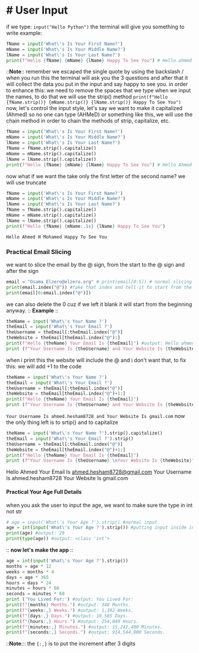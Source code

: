 # # User Input
if we type: `input("Hello Python")` the terminal will give you something to write
example: 
```py 
fName = input('What\'s Is Your First Name?')
mName = input('What\'s Is Your Middle Name?')
lName = input('What\'s Is Your Last Name?')
print(f"Hello {fName} {mName} {lName} Happy To See You") # Hello ahmed hesham mohamed Happy To See You
```
::**Note**:: remember we escaped the single quote by using the backslash /
when you run this the terminal will ask you the 3 questions and after that 
it will collect the data you put in the input and say happy to see you.
in order to enhance this: we need to remove the spaces that we type when 
we input the names, to do that we will use the strip() method
`print(f"Hello {fName.strip()} {mName.strip()} {lName.strip()} Happy To See You")`
now, let's control the input style, let's say we want to make it capitalized (Ahmed) 
so no one can type (AHMeD) or something like this, we will use the chain method 
in order to chain the methods of strip, capitalize, etc. 
```py 
fName = input('What\'s Is Your First Name?')
mName = input('What\'s Is Your Middle Name?')
lName = input('What\'s Is Your Last Name?')
fName = fName.strip().capitalize()
mName = mName.strip().capitalize()
lName = lName.strip().capitalize()
print(f"Hello {fName} {mName} {lName} Happy To See You") # Hello Ahmed Hesham Mohamed Happy To See You
```
now what if we want the take only the first letter of the second name? we will use truncate
```py 
fName = input('What\'s Is Your First Name?')
mName = input('What\'s Is Your Middle Name?')
lName = input('What\'s Is Your Last Name?')
fName = fName.strip().capitalize()
mName = mName.strip().capitalize()
lName = lName.strip().capitalize()
print(f"Hello {fName} {mName:.1s} {lName} Happy To See You")
```
<!-- output -->
`Hello Ahmed H Mohamed Happy To See You`

### Practical Email Slicing
we want to slice the email by the @ sign, from the start to the @ sign and after the sign
```py 
email = "Osama_Elzero@elzero.org" # print(email[0:5]) # normal slicing #output: 12
print(email.index("@")) #take that index and tell it to start from the beginning #output: Osama_Elzero
print(email[0:email.index("@")])
```
we can also delete the 0 cuz if we left it blank it will start from the beginning anyway. 
:: **Example** ::
``` py
theName = input('What\'s Your Name ?')
theEmail = input('What\'s Your Email ?')
theUsername = theEmail[:theEmail.index("@")]
theWebsite = theEmail[theEmail.index("@"):]
print(f"Hello {theName} Your Email Is {theEmail}") #output: Hello ahmed Your Email Is ahmed.hesham8728@gmail.com
print (f"Your Username Is {theUsername} and Your Website Is {theWebsite}") #output: Your Username Is ahmed.hesham8728 and Your Website Is @gmail.com
```
when i print this the website will include the @ and i don't want that, to fix this: we will add +1 to the code
```py 
theName = input('What\'s Your Name ?')
theEmail = input('What\'s Your Email ?')
theUsername = theEmail[:theEmail.index("@")]
theWebsite = theEmail[theEmail.index("@")+1:]
print(f"Hello {theName} Your Email Is {theEmail}")
print (f"Your Username Is {theUsername} and Your Website Is {theWebsite}")
```
<!-- output -->
`Your Username Is ahmed.hesham8728 and Your Website Is gmail.com`
now the only thing left is to srtip() and to capitalize
```py 
theName = input('What\'s Your Name ?').strip().capitalize()
theEmail = input('What\'s Your Email ?').strip()
theUsername = theEmail[:theEmail.index("@")]
theWebsite = theEmail[theEmail.index("@")+1:]
print(f"Hello {theName} Your Email Is {theEmail}")
print (f"Your Username Is {theUsername} \nYour Website Is {theWebsite}")
```
<!-- output -->
Hello Ahmed Your Email Is ahmed.hesham8728@gmail.com
Your Username Is ahmed.hesham8728 
Your Website Is gmail.com

#### Practical Your Age Full Details
when you ask the user to input the age, we want to make sure the type in int not str 
```py 
# age = input('What\'s Your Age ?').strip() #normal input
age = int(input('What\'s Your Age ?').strip()) #putting input inside int
print(age) #output: 29
print(type(age)) #output: <class 'int'>
```
:: **now let's make the app** ::
```py 
age = int(input('What\'s Your Age ?').strip())
months = age * 12
weeks = months * 4
days = age * 365
hours = days * 24
minutes = hours * 60
seconds = minutes * 60
print ('You Lived For:') #output: You Lived For:
print(f"{months} Months.") #output: 348 Months.
print(f"{weeks:,} Weeks.") #output: 1,392 Weeks.
print(f"{days:,} Days.") #output: 10,585 Days.
print(f"{hours:,} Hours.") #output: 254,040 Hours.
print(f"{minutes:,} Minutes.") #output: 15,242,400 Minutes.
print(f"{seconds:,} Seconds.") #output: 914,544,000 Seconds.
```
::**Note**::: the `{:,}` is to put the increment after 3 digits